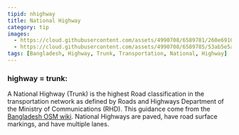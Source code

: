 ```yaml
---
tipid: nhighway
title: National Highway
category: tip
images:
  - https://cloud.githubusercontent.com/assets/4990708/6589781/260e6910-c77c-11e4-9d70-b6f8b0dd3895.PNG
  - https://cloud.githubusercontent.com/assets/4990708/6589785/53ab5e5a-c77c-11e4-99e4-ead5818b8a6f.PNG
tags: [Bangladesh, Highway, Trunk, Transportation, National, Highway]
---
```


### highway = trunk:

A National Highway (Trunk) is the highest Road classification in the transportation network as defined by Roads and Highways Department of the Ministry of Communications (RHD).  This guidance come from the [Bangladesh OSM wiki](http://wiki.openstreetmap.org/wiki/WikiProject_Bangladesh). National Highways are paved, have road surface markings, and have multiple lanes. 
